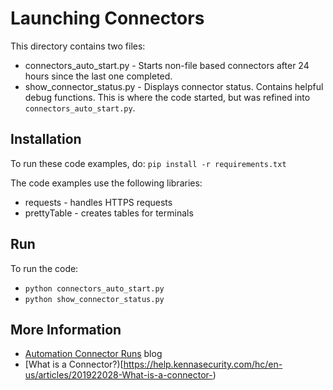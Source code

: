 # Launching Connectors

This directory contains two files:

* connectors_auto_start.py - Starts non-file based connectors after 24 hours since the last one completed.
* show_connector_status.py - Displays connector status.  Contains helpful debug functions.  This is where the code started, but was refined into `connectors_auto_start.py`.

## Installation
To run these code examples, do:
`pip install -r requirements.txt`

The code examples use the following libraries:

* requests - handles HTTPS requests
* prettyTable - creates tables for terminals

## Run
To run the code:
* `python connectors_auto_start.py`
* `python show_connector_status.py`

## More Information
* [Automation Connector Runs](https://www.kennasecurity.com/blog/automating-connector-runs-api/) blog
* [What is a Connector?)[https://help.kennasecurity.com/hc/en-us/articles/201922028-What-is-a-connector-)

